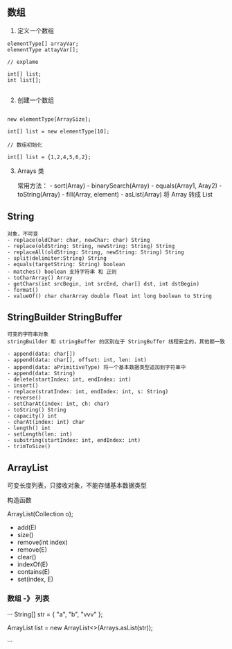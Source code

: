 
## 数组

1. 定义一个数组

```
elementType[] arrayVar;
elementType attayVar[];

// explame

int[] list;
int list[];


```

2. 创建一个数组

```

new elementType[ArraySize];

int[] list = new elementType[10];

// 数组初始化

int[] list = {1,2,4,5,6,2};

```


3. Arrays 类

    常用方法：
        - sort(Array)
        - binarySearch(Array)
        - equals(Array1, Aray2)
        - toString(Array)
        - fill(Array, element)
        - asList(Array) 将 Array 转成 List



## String

    对象，不可变
    - replace(oldChar: char, newChar: char) String
    - replace(oldString: String, newString: String) String
    - replaceAll(oldString: String, newString: String) String
    - split(delimiter:String) String
    - equals(targetString: String) boolean
    - matches() boolean 支持字符串 和 正则
    - toCharArray() Array
    - getChars(int srcBegin, int srcEnd, char[] dst, int dstBegin)
    - format()
    - valueOf() char charArray double float int long boolean to String


## StringBuilder StringBuffer
    可变的字符串对象
    stringBuilder 和 stringBuffer 的区别在于 StringBuffer 线程安全的，其他都一致
    
    - append(data: char[])
    - append(data: char[], offset: int, len: int)
    - append(data: aPrimitiveType) 将一个基本数据类型追加到字符串中
    - append(data: String)
    - delete(startIndex: int, endIndex: int)
    - insert()
    - replace(stratIndex: int, endIndex: int, s: String)
    - reverse()
    - setCharAt(index: int, ch: char)
    - toString() String
    - capacity() int
    - charAt(index: int) char
    - length() int
    - setLength(len: int)
    - substring(startIndex: int, endIndex: int)
    - trimToSize()

## ArrayList

可变长度列表，只接收对象，不能存储基本数据类型

构造函数

ArrayList(Collection o);

- add(E)
- size()
- remove(int index)
- remove(E)
- clear()
- indexOf(E)
- contains(E)
- set(index, E)

### 数组 -》 列表

···
String[] str = { "a", "b", "vvv" };

ArrayList<String> list = new ArrayList<>(Arrays.asList(str));

···